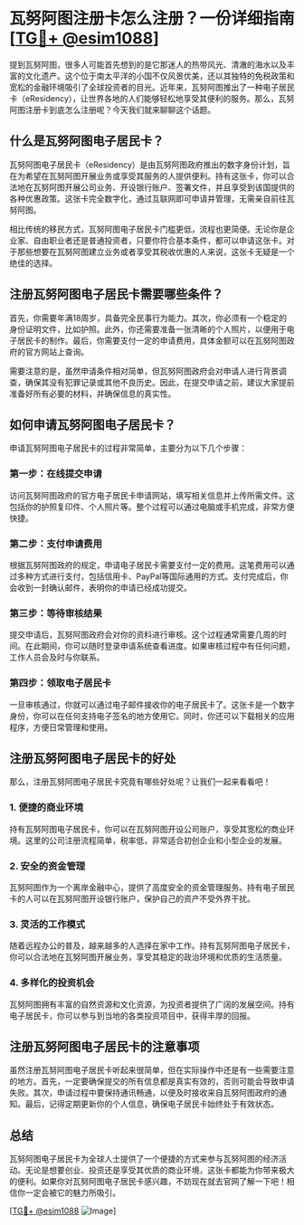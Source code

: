 # 瓦努阿图注册卡怎么注册？一份详细指南[[TG💪+ @esim1088](https://t.me/s/esim1088)]

提到瓦努阿图，很多人可能首先想到的是它那迷人的热带风光、清澈的海水以及丰富的文化遗产。这个位于南太平洋的小国不仅风景优美，还以其独特的免税政策和宽松的金融环境吸引了全球投资者的目光。近年来，瓦努阿图推出了一种电子居民卡（eResidency），让世界各地的人们能够轻松地享受其便利的服务。那么，瓦努阿图注册卡到底怎么注册呢？今天我们就来聊聊这个话题。

## 什么是瓦努阿图电子居民卡？

瓦努阿图电子居民卡（eResidency）是由瓦努阿图政府推出的数字身份计划，旨在为希望在瓦努阿图开展业务或享受其服务的人提供便利。持有这张卡，你可以合法地在瓦努阿图开展公司业务、开设银行账户、签署文件，并且享受到该国提供的各种优惠政策。这张卡完全数字化，通过互联网即可申请并管理，无需亲自前往瓦努阿图。

相比传统的移民方式，瓦努阿图电子居民卡门槛更低，流程也更简便。无论你是企业家、自由职业者还是普通投资者，只要你符合基本条件，都可以申请这张卡。对于那些想要在瓦努阿图建立业务或者享受其税收优惠的人来说，这张卡无疑是一个绝佳的选择。

## 注册瓦努阿图电子居民卡需要哪些条件？

首先，你需要年满18周岁，具备完全民事行为能力。其次，你必须有一个稳定的身份证明文件，比如护照。此外，你还需要准备一张清晰的个人照片，以便用于电子居民卡的制作。最后，你需要支付一定的申请费用，具体金额可以在瓦努阿图政府的官方网站上查询。

需要注意的是，虽然申请条件相对简单，但瓦努阿图政府会对申请人进行背景调查，确保其没有犯罪记录或其他不良历史。因此，在提交申请之前，建议大家提前准备好所有必要的材料，并确保信息的真实性。

## 如何申请瓦努阿图电子居民卡？

申请瓦努阿图电子居民卡的过程非常简单，主要分为以下几个步骤：

### 第一步：在线提交申请

访问瓦努阿图政府的官方电子居民卡申请网站，填写相关信息并上传所需文件。这包括你的护照复印件、个人照片等。整个过程可以通过电脑或手机完成，非常方便快捷。

### 第二步：支付申请费用

根据瓦努阿图政府的规定，申请电子居民卡需要支付一定的费用。这笔费用可以通过多种方式进行支付，包括信用卡、PayPal等国际通用的方式。支付完成后，你会收到一封确认邮件，表明你的申请已经成功提交。

### 第三步：等待审核结果

提交申请后，瓦努阿图政府会对你的资料进行审核。这个过程通常需要几周的时间。在此期间，你可以随时登录申请系统查看进度。如果审核过程中有任何问题，工作人员会及时与你联系。

### 第四步：领取电子居民卡

一旦审核通过，你就可以通过电子邮件接收你的电子居民卡了。这张卡是一个数字身份，你可以在任何支持电子签名的地方使用它。同时，你还可以下载相关的应用程序，方便日常管理和使用。

## 注册瓦努阿图电子居民卡的好处

那么，注册瓦努阿图电子居民卡究竟有哪些好处呢？让我们一起来看看吧！

### 1. **便捷的商业环境**

持有瓦努阿图电子居民卡，你可以在瓦努阿图开设公司账户，享受其宽松的商业环境。这里的公司注册流程简单，税率低，非常适合初创企业和小型企业的发展。

### 2. **安全的资金管理**

瓦努阿图作为一个离岸金融中心，提供了高度安全的资金管理服务。持有电子居民卡的人可以在瓦努阿图开设银行账户，保护自己的资产不受外界干扰。

### 3. **灵活的工作模式**

随着远程办公的普及，越来越多的人选择在家中工作。持有瓦努阿图电子居民卡，你可以合法地在瓦努阿图开展业务，享受其稳定的政治环境和优质的生活质量。

### 4. **多样化的投资机会**

瓦努阿图拥有丰富的自然资源和文化资源，为投资者提供了广阔的发展空间。持有电子居民卡，你可以参与到当地的各类投资项目中，获得丰厚的回报。

## 注册瓦努阿图电子居民卡的注意事项

虽然注册瓦努阿图电子居民卡听起来很简单，但在实际操作中还是有一些需要注意的地方。首先，一定要确保提交的所有信息都是真实有效的，否则可能会导致申请失败。其次，申请过程中要保持通讯畅通，以便及时接收来自瓦努阿图政府的通知。最后，记得定期更新你的个人信息，确保电子居民卡始终处于有效状态。

## 总结

瓦努阿图电子居民卡为全球人士提供了一个便捷的方式来参与瓦努阿图的经济活动。无论是想要创业、投资还是享受其优质的商业环境，这张卡都能为你带来极大的便利。如果你对瓦努阿图电子居民卡感兴趣，不妨现在就去官网了解一下吧！相信你一定会被它的魅力所吸引。

[[TG💪+ @esim1088](https://t.me/s/esim1088) ![Image](https://i.postimg.cc/4NQfJmqS/Snipaste-2025-05-13-00-14-12.png)]